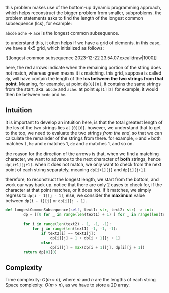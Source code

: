 this problem makes use of the bottom-up dynamic programming approach, which helps reconstruct the bigger problem from smaller, subproblems. the problem statements asks to find the length of the longest common subsequence (lcs), for example: 

`abcde`
`ache`
-> `ace` is the longest common subsequence. 

to understand this, it often helps if we have a grid of elements. in this case, we have a 4x5 grid, which initialized as follows: 

![[longest common subsequence 2023-12-22 23.54.07.excalidraw|1000]]

here, the red arrows indicate when the remaining portion of the string does not match, whereas green means it is matching. this grid, suppose is called `dp`, will have contain the length of the **lcs between the two strings from that point**. Meaning, for example, at point `dp[0][0]`, it contains the same strings from the start, aka. `abcde` and `ache`. at point `dp[1][2]` for example, it would then be between `bcde` and `he`. 

## Intuition
It is important to develop an intuition here, is that the total greatest length of the lcs of the two strings lies at `[0][0]`. however, we understand that to get to the top, we need to evaluate the two strings *from the end*, so that we can calculate the remainder of the strings from there. for example, `e` and `e` both matches `1`, `he` and `e` matches 1, `de` and `e` matches 1, and so on. 

the reason for the direction of the arrows is that, when we find a matching character, we want to advance to the next character of **both** strings, hence `dp[i+1][j+1]`. when it does not match, we only want to check from the next point of each string separately, meaning `dp[i+1][j]` and `dp[i][j+1]`. 

therefore, to reconstruct the longest length, we start from the bottom, and work our way back up. notice that there are only 2 cases to check for, if the character at that point matches, or it does not. if it matches, we simply regress to `dp[i - 1][j - 1]`, else, we consider the **maximum** value between `dp[i - 1][j]` or `dp[i][j - 1]`. 


```python
def longestCommonSubsequence(self, text1: str, text2: str) -> int:
        dp = [[0 for _ in range(len(text1) + 1) ] for _ in range(len(text2) + 1)]
        
        for i in range(len(text2) - 1, -1, -1):
            for j in range(len(text1) -1, -1, -1):
                if text2[i] == text1[j]:
                    dp[i][j] = 1 + dp[i + 1][j + 1]
                else:
                    dp[i][j] = max(dp[i + 1][j], dp[i][j + 1])
        return dp[0][0]
```

## Complexity
Time complexity: $O(m \times n)$, where $m$ and $n$ are the lengths of each string
Space complexity: $O(m \times n)$, as we have to store a 2D array.
